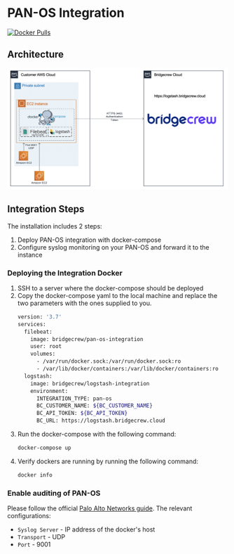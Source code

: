# PAN-OS Integration
[![Docker Pulls](https://img.shields.io/docker/pulls/bridgecrew/pan-os-integration)](https://hub.docker.com/r/bridgecrew/pan-os-integration)

## Architecture 
![Integration architecture](../../docs/PAN-OS.png)

## Integration Steps
The installation includes 2 steps:
1. Deploy PAN-OS integration with docker-compose
2. Configure syslog monitoring on your PAN-OS and forward it to the instance

### Deploying the Integration Docker
1. SSH to a server where the docker-compose should be deployed
2. Copy the docker-compose yaml to the local machine and replace the two parameters with the ones supplied to you.
    ```sh 
    version: '3.7'
    services:
      filebeat:
        image: bridgecrew/pan-os-integration
        user: root
        volumes:
          - /var/run/docker.sock:/var/run/docker.sock:ro
          - /var/lib/docker/containers:/var/lib/docker/containers:ro
      logstash:
        image: bridgecrew/logstash-integration
        environment:
          INTEGRATION_TYPE: pan-os
          BC_CUSTOMER_NAME: ${BC_CUSTOMER_NAME}
          BC_API_TOKEN: ${BC_API_TOKEN}
          BC_URL: https://logstash.bridgecrew.cloud
    ```
3. Run the docker-compose with the following command:
    ```bash
    docker-compose up 
    ```
4. Verify dockers are running by running the following command: 
    ```bash
    docker info
   ```

### Enable auditing of PAN-OS
Please follow the official [Palo Alto Networks guide](https://docs.paloaltonetworks.com/pan-os/7-1/pan-os-admin/monitoring/use-syslog-for-monitoring/configure-syslog-monitoring).
The relevant configurations:

- `Syslog Server` - IP address of the docker's host
- `Transport` - UDP
- `Port` - 9001 